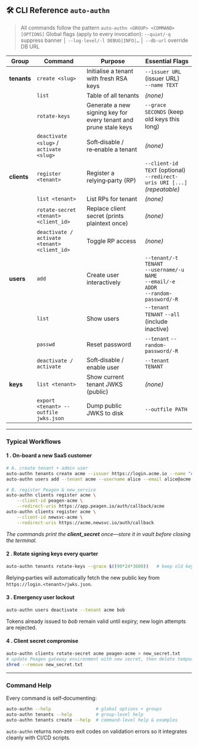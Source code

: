 ## 🛠️ CLI Reference `auto‑authn`

> All commands follow the pattern
> `auto-authn <GROUP> <COMMAND> [OPTIONS]`
> Global flags (apply to every invocation):
> `--quiet/-q`  suppress banner │ `--log-level/-l DEBUG|INFO|…` │ `--db-url` override DB URL

| Group       | Command                                      | Purpose                                                          | Essential Flags                                                                             |
| ----------- | -------------------------------------------- | ---------------------------------------------------------------- | ------------------------------------------------------------------------------------------- |
| **tenants** | `create <slug>`                              | Initialise a tenant with fresh RSA keys                          | `--issuer URL` (issuer URL)<br>`--name TEXT`                                                |
|             | `list`                                       | Table of all tenants                                             | *(none)*                                                                                    |
|             | `rotate-keys`                                | Generate a new signing key for every tenant and prune stale keys | `--grace SECONDS` (keep old keys this long)                                                 |
|             | `deactivate <slug>` / `activate <slug>`      | Soft‑disable / re‑enable a tenant                                | *(none)*                                                                                    |
| **clients** | `register <tenant>`                          | Register a relying‑party (RP)                                    | `--client-id TEXT` (optional)<br>`--redirect-uris URI [...]` *(repeatable)*                 |
|             | `list <tenant>`                              | List RPs for tenant                                              | *(none)*                                                                                    |
|             | `rotate-secret <tenant> <client_id>`         | Replace client secret (prints plaintext once)                    | *(none)*                                                                                    |
|             | `deactivate / activate <tenant> <client_id>` | Toggle RP access                                                 | *(none)*                                                                                    |
| **users**   | `add`                                        | Create user interactively                                        | `--tenant/-t TENANT`<br>`--username/-u NAME`<br>`--email/-e ADDR`<br>`--random-password/-R` |
|             | `list`                                       | Show users                                                       | `--tenant TENANT` `--all` (include inactive)                                                |
|             | `passwd`                                     | Reset password                                                   | `--tenant` `--random-password/-R`                                                           |
|             | `deactivate / activate`                      | Soft‑disable / enable user                                       | `--tenant TENANT`                                                                           |
| **keys**    | `list <tenant>`                              | Show current tenant JWKS (public)                                | *(none)*                                                                                    |
|             | `export <tenant> --outfile jwks.json`        | Dump public JWKS to disk                                         | `--outfile PATH`                                                                            |

---

### Typical Workflows

#### 1 . On‑board a new SaaS customer

```bash
# A. create tenant + admin user
auto-authn tenants create acme --issuer https://login.acme.io --name "Acme Corp"
auto-authn users add --tenant acme --username alice --email alice@acme.com

# B. register Peagen & new_service
auto-authn clients register acme \
    --client-id peagen-acme \
    --redirect-uris https://app.peagen.io/auth/callback/acme
auto-authn clients register acme \
    --client-id newsvc-acme \
    --redirect-uris https://acme.newsvc.io/auth/callback
```

*The commands print the **client\_secret** once—store it in vault before closing the terminal.*

#### 2 . Rotate signing keys every quarter

```bash
auto-authn tenants rotate-keys --grace $((90*24*3600))   # keep old keys 90 days
```

Relying‑parties will automatically fetch the new public key from
`https://login.<tenant>/jwks.json`.

#### 3 . Emergency user lockout

```bash
auto-authn users deactivate --tenant acme bob
```

Tokens already issued to *bob* remain valid until expiry; new login attempts are rejected.

#### 4 . Client secret compromise

```bash
auto-authn clients rotate-secret acme peagen-acme > new_secret.txt
# update Peagen gateway environment with new secret, then delete temporary file
shred --remove new_secret.txt
```

---

### Command Help

Every command is self‑documenting:

```bash
auto-authn --help                 # global options + groups
auto-authn tenants --help         # group‑level help
auto-authn tenants create --help  # command‑level help & examples
```

`auto-authn` returns non‑zero exit codes on validation errors so it integrates cleanly with CI/CD scripts.
